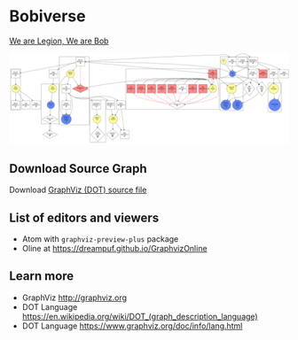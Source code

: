 # Bobiverse

[We are Legion, We are Bob](http://bobiverse.wikia.com/wiki/We_Are_Legion_(We_Are_Bob)_Wiki)

[![](/Bobiverse.png)](https://raw.githubusercontent.com/eneko/Bobiverse/master/Bobiverse.png)

## Download Source Graph
Download [GraphViz (DOT) source file](https://raw.githubusercontent.com/eneko/Bobiverse/master/Bobiverse.gv)

## List of editors and viewers
- Atom with `graphviz-preview-plus` package
- Oline at https://dreampuf.github.io/GraphvizOnline

## Learn more
- GraphViz http://graphviz.org
- DOT Language https://en.wikipedia.org/wiki/DOT_(graph_description_language)
- DOT Language https://www.graphviz.org/doc/info/lang.html
